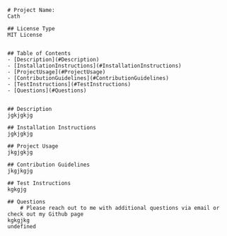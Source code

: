 
    # Project Name:
    Cath

    ## License Type
    MIT License


    ## Table of Contents
    - [Description](#Description) 
    - [InstallationInstructions](#InstallationInstructions)
    - [ProjectUsage](#ProjectUsage)
    - [ContributionGuidelines](#ContributionGuidelines)
    - [TestInstructions](#TestInstructions)
    - [Questions](#Questions)
    

    ## Description
    jgkjgkjg

    ## Installation Instructions
    jgkjgkjg

    ## Project Usage
    jkgjgkjg

    ## Contribution Guidelines
    jkgjkgjg

    ## Test Instructions
    kgkgjg

    ## Questions
        # Please reach out to me with additional questions via email or check out my Github page
    kgkgjkg
    undefined
    
    